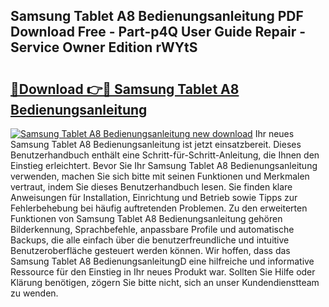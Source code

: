 ## Samsung Tablet A8 Bedienungsanleitung PDF Download Free - Part-p4Q User Guide Repair - Service Owner Edition rWYtS

# <h2><a href="http://df0aumq.blite.top/?on=Samsung+Tablet+A8+Bedienungsanleitung">🔗Download 👉🔴 Samsung Tablet A8 Bedienungsanleitung</a></h2>

[![Samsung Tablet A8 Bedienungsanleitung new download](https://i.imgur.com/lujVjoI.png)](http://df0aumq.blite.top/?on=Samsung+Tablet+A8+Bedienungsanleitung)
Ihr neues Samsung Tablet A8 Bedienungsanleitung ist jetzt einsatzbereit. Dieses Benutzerhandbuch enthält eine Schritt-für-Schritt-Anleitung, die Ihnen den Einstieg erleichtert. Bevor Sie Ihr Samsung Tablet A8 Bedienungsanleitung verwenden, machen Sie sich bitte mit seinen Funktionen und Merkmalen vertraut, indem Sie dieses Benutzerhandbuch lesen. Sie finden klare Anweisungen für Installation, Einrichtung und Betrieb sowie Tipps zur Fehlerbehebung bei häufig auftretenden Problemen. Zu den erweiterten Funktionen von Samsung Tablet A8 Bedienungsanleitung gehören Bilderkennung, Sprachbefehle, anpassbare Profile und automatische Backups, die alle einfach über die benutzerfreundliche und intuitive Benutzeroberfläche gesteuert werden können. Wir hoffen, dass das Samsung Tablet A8 BedienungsanleitungD eine hilfreiche und informative Ressource für den Einstieg in Ihr neues Produkt war. Sollten Sie Hilfe oder Klärung benötigen, zögern Sie bitte nicht, sich an unser Kundendienstteam zu wenden.
